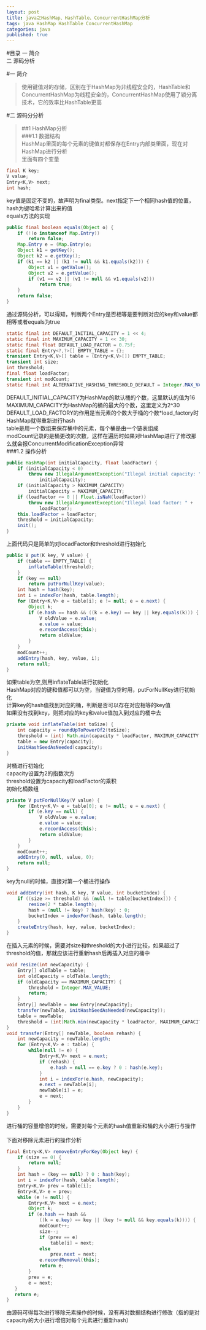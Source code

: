 ```yaml
---
layout: post
title: java之HashMap、HashTable、ConcurrentHashMap分析
tags: java HashMap HashTable ConcurrentHashMap 
categories: java
published: true
---
```


#目录
一 简介</br>
二 源码分析

#一 简介</br>
> 使用键值对的存储，区别在于HashMap为非线程安全的，HashTable和ConcurrentHashMap为线程安全的，ConcurrentHashMap使用了锁分离技术，它的效率比HashTable更高</br>

#二 源码分分析</br>
>##1 HashMap分析</br>
###1.1 数据结构</br>
HashMap里面的每个元素的键值对都保存在Entry内部类里面，现在对HashMap进行分析</br>
里面有四个变量
~~~java
final K key;
V value;
Entry<K,V> next;
int hash;
~~~
key值是固定不变的，故声明为final类型。next指定下一个相同hash值的位置，hash为键哈希计算出来的值</br>
equals方法的实现</br>
~~~java
public final boolean equals(Object o) {
	if (!(o instanceof Map.Entry))
    	return false;
    Map.Entry e = (Map.Entry)o;
    Object k1 = getKey();
    Object k2 = e.getKey();
    if (k1 == k2 || (k1 != null && k1.equals(k2))) {
    	Object v1 = getValue();
        Object v2 = e.getValue();
        if (v1 == v2 || (v1 != null && v1.equals(v2)))
        	return true;
    }
    return false;
}
~~~
通过源码分析，可以得知，判断两个Entry是否相等是要判断对应的key和value都相等或者equals为true</br>
~~~java
static final int DEFAULT_INITIAL_CAPACITY = 1 << 4;
static final int MAXIMUM_CAPACITY = 1 << 30;
static final float DEFAULT_LOAD_FACTOR = 0.75f;
static final Entry<?,?>[] EMPTY_TABLE = {};
transient Entry<K,V>[] table = (Entry<K,V>[]) EMPTY_TABLE;
transient int size;
int threshold;
final float loadFactor;
transient int modCount;
static final int ALTERNATIVE_HASHING_THRESHOLD_DEFAULT = Integer.MAX_VALUE;
~~~
DEFAULT_INITIAL_CAPACITY为HashMap的默认桶的个数，这里默认的值为16</br>
MAXIMUM_CAPACITY为HashMap的桶的最大的个数，这里定义为2^30</br>
DEFAULT_LOAD_FACTORY的作用是当元素的个数大于桶的个数*load_factory时HashMap就得重新进行hash</br>
table是用一个数组来保存桶中的元素，每个桶是由一个链表组成</br>
modCount记录的是桶更改的次数，这样在遍历时如果对HashMap进行了修改那么就会报ConcurrentModificationException异常</br>
###1.2 操作分析
~~~java
public HashMap(int initialCapacity, float loadFactor) {
	if (initialCapacity < 0)
    	throw new IllegalArgumentException("Illegal initial capacity: " +
        	initialCapacity);
    if (initialCapacity > MAXIMUM_CAPACITY)
        initialCapacity = MAXIMUM_CAPACITY;
    if (loadFactor <= 0 || Float.isNaN(loadFactor))
        throw new IllegalArgumentException("Illegal load factor: " +
        	loadFactor);
    this.loadFactor = loadFactor;
    threshold = initialCapacity;
    init();
}
~~~ 
上面代码只是简单的对locadFactor和threshold进行初始化</br>
~~~java
public V put(K key, V value) {
	if (table == EMPTY_TABLE) {
    	inflateTable(threshold);
    }
    if (key == null)
    	return putForNullKey(value);
    int hash = hash(key);
   	int i = indexFor(hash, table.length);
    for (Entry<K,V> e = table[i]; e != null; e = e.next) {
    	Object k;
        if (e.hash == hash && ((k = e.key) == key || key.equals(k))) {
        	V oldValue = e.value;
            e.value = value;
            e.recordAccess(this);
            return oldValue;
        }
    }
    modCount++;
    addEntry(hash, key, value, i);
    return null;
}
~~~
如果table为空,则用inflateTable进行初始化</br>
HashMap对应的键和值都可以为空，当键值为空时用，putForNullKey进行初始化</br>
计算key的hash值找到对应的桶，判断是否可以存在对应相等的key值</br>
如果没有找到key，则把对应的key和value值加入到对应的桶中去</br>
~~~java
private void inflateTable(int toSize) {
	int capacity = roundUpToPowerOf2(toSize);
	threshold = (int) Math.min(capacity * loadFactor, MAXIMUM_CAPACITY + 1);
    table = new Entry[capacity];
    initHashSeedAsNeeded(capacity);
}
~~~
对桶进行初始化</br>
capacity设置为2的指数次方</br>
threshold设置为capacity和loadFactor的乘积</br>
初始化桶数组</br>
~~~java
private V putForNullKey(V value) {
	for (Entry<K,V> e = table[0]; e != null; e = e.next) {
    	if (e.key == null) {
        	V oldValue = e.value;
            e.value = value;
            e.recordAccess(this);
            return oldValue;
        }
    }
    modCount++;
    addEntry(0, null, value, 0);
    return null;
}
~~~
key为null的时候，直接对第一个桶进行操作
~~~java
void addEntry(int hash, K key, V value, int bucketIndex) {
	if ((size >= threshold) && (null != table[bucketIndex])) {
    	resize(2 * table.length);
        hash = (null != key) ? hash(key) : 0;
        bucketIndex = indexFor(hash, table.length);
    }
    createEntry(hash, key, value, bucketIndex);
}
~~~
在插入元素的时候，需要对size和threshold的大小进行比较，如果超过了threshold的值，那就应该进行重新hash后再插入对应的桶中</br>
~~~java
void resize(int newCapacity) {
	Entry[] oldTable = table;
    int oldCapacity = oldTable.length;
    if (oldCapacity == MAXIMUM_CAPACITY) {
    	threshold = Integer.MAX_VALUE;
        return;
    }
    Entry[] newTable = new Entry[newCapacity];
    transfer(newTable, initHashSeedAsNeeded(newCapacity));
    table = newTable;
    threshold = (int)Math.min(newCapacity * loadFactor, MAXIMUM_CAPACITY + 1);
}
void transfer(Entry[] newTable, boolean rehash) {
    int newCapacity = newTable.length;
    for (Entry<K,V> e : table) {
    	while(null != e) {
        	Entry<K,V> next = e.next;
            if (rehash) {
            	e.hash = null == e.key ? 0 : hash(e.key);
            }
            int i = indexFor(e.hash, newCapacity);
            e.next = newTable[i];
            newTable[i] = e;
            e = next;
        }
    }
}
~~~
进行桶的容量增倍的时候，需要对每个元素的hash值重新和桶的大小进行与操作</br></br>
下面对移除元素进行的操作分析</br>
~~~java
final Entry<K,V> removeEntryForKey(Object key) {
	if (size == 0) {
		return null;
    }
    int hash = (key == null) ? 0 : hash(key);
   	int i = indexFor(hash, table.length);
    Entry<K,V> prev = table[i];
    Entry<K,V> e = prev;
    while (e != null) {
    	Entry<K,V> next = e.next;
       	Object k;
        if (e.hash == hash &&
       		((k = e.key) == key || (key != null && key.equals(k)))) {
        	modCount++;
            size--;
            if (prev == e)
            	table[i] = next;
            else
                prev.next = next;
            e.recordRemoval(this);
            return e;
        }
        prev = e;
        e = next;
   }
   return e;
}
~~~
由源码可得每次进行移除元素操作的时候，没有再对数据结构进行修改（指的是对capacity的大小进行增倍对每个元素进行重新hash）






